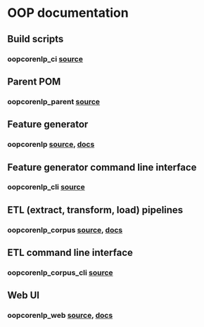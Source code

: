 # OOP documentation

## Build scripts
### oopcorenlp_ci [source](https://github.com/rsadasiv/oopcorenlp_ci)

## Parent POM
### oopcorenlp_parent [source](https://github.com/rsadasiv/oopcorenlp_parent)

## Feature generator
### oopcorenlp [source](https://github.com/rsadasiv/oopcorenlp), [docs](https://rsadasiv.github.io/oopcorenlp)

## Feature generator command line interface
### oopcorenlp_cli [source](https://github.com/rsadasiv/oopcorenlp_cli)

## ETL (extract, transform, load) pipelines
### oopcorenlp_corpus [source](https://github.com/rsadasiv/oopcorenlp_corpus), [docs](https://rsadasiv.github.io/oopcorenlp_corpus)

## ETL command line interface
### oopcorenlp_corpus_cli [source](https://github.com/rsadasiv/oopcorenlp_corpus_cli)

## Web UI
### oopcorenlp_web [source](https://github.com/rsadasiv/oopcorenlp_web), [docs](https://rsadasiv.github.io/oopcorenlp_web)

